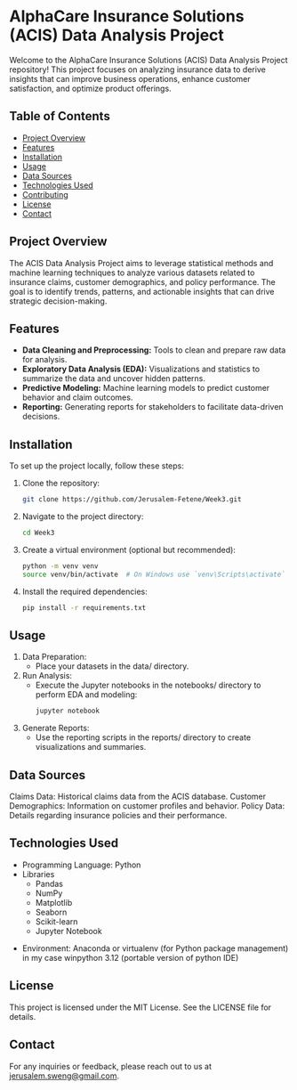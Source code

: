 # AlphaCare Insurance Solutions (ACIS) Data Analysis Project

Welcome to the AlphaCare Insurance Solutions (ACIS) Data Analysis Project repository! This project focuses on analyzing insurance data to derive insights that can improve business operations, enhance customer satisfaction, and optimize product offerings.

## Table of Contents

- [Project Overview](#project-overview)
- [Features](#features)
- [Installation](#installation)
- [Usage](#usage)
- [Data Sources](#data-sources)
- [Technologies Used](#technologies-used)
- [Contributing](#contributing)
- [License](#license)
- [Contact](#contact)

## Project Overview

The ACIS Data Analysis Project aims to leverage statistical methods and machine learning techniques to analyze various datasets related to insurance claims, customer demographics, and policy performance. The goal is to identify trends, patterns, and actionable insights that can drive strategic decision-making.

## Features

- **Data Cleaning and Preprocessing:** Tools to clean and prepare raw data for analysis.
- **Exploratory Data Analysis (EDA):** Visualizations and statistics to summarize the data and uncover hidden patterns.
- **Predictive Modeling:** Machine learning models to predict customer behavior and claim outcomes.
- **Reporting:** Generating reports for stakeholders to facilitate data-driven decisions.

## Installation

To set up the project locally, follow these steps:

1. Clone the repository:
   ```bash
   git clone https://github.com/Jerusalem-Fetene/Week3.git
2. Navigate to the project directory:
    ```bash
    cd Week3
3. Create a virtual environment (optional but recommended):
    ```bash
    python -m venv venv
    source venv/bin/activate  # On Windows use `venv\Scripts\activate`
4. Install the required dependencies:
    ```bash
    pip install -r requirements.txt
## Usage
1. Data Preparation:
   * Place your datasets in the data/ directory.
2. Run Analysis:
   * Execute the Jupyter notebooks in the notebooks/ directory to perform EDA and modeling:
     ```bash
     jupyter notebook
3. Generate Reports:
   * Use the reporting scripts in the reports/ directory to create visualizations and summaries.
## Data Sources
Claims Data: Historical claims data from the ACIS database.
Customer Demographics: Information on customer profiles and behavior.
Policy Data: Details regarding insurance policies and their performance.

## Technologies Used
* Programming Language: Python
* Libraries
  * Pandas
  * NumPy
  * Matplotlib
  * Seaborn
  * Scikit-learn
  * Jupyter Notebook
- Environment: Anaconda or virtualenv (for Python package management) in my case winpython 3.12 (portable version of python IDE)

## License
This project is licensed under the MIT License. See the LICENSE file for details.
## Contact
For any inquiries or feedback, please reach out to us at jerusalem.sweng@gmail.com.
